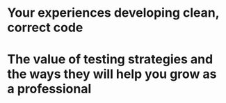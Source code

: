 # Your experiences developing clean, correct code











# The value of testing strategies and the ways they will help you grow as a professional
